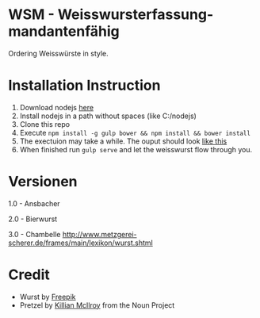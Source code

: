 # WSM - Weisswursterfassung-mandantenfähig

Ordering Weisswürste in style.

# Installation Instruction

1. Download nodejs [here](https://nodejs.org/en/)
2. Install nodejs in a path without spaces (like C:/nodejs)
3. Clone this repo
4. Execute `npm install -g gulp bower && npm install && bower install`
5. The exectuion may take a while. The ouput should look [like this](https://github.com/peter-mueller/weisswurstverwaltung/issues/1#issuecomment-153071900)
6. When finished run `gulp serve` and let the weisswurst flow through you.

# Versionen

1.0 - Ansbacher

2.0 - Bierwurst

3.0 - Chambelle
http://www.metzgerei-scherer.de/frames/main/lexikon/wurst.shtml

# Credit

* Wurst by [Freepik](http://www.flaticon.com/authors/freepik)
* Pretzel by [Killian McIlroy](https://thenounproject.com/Killian.mcilroy/) from the Noun Project

